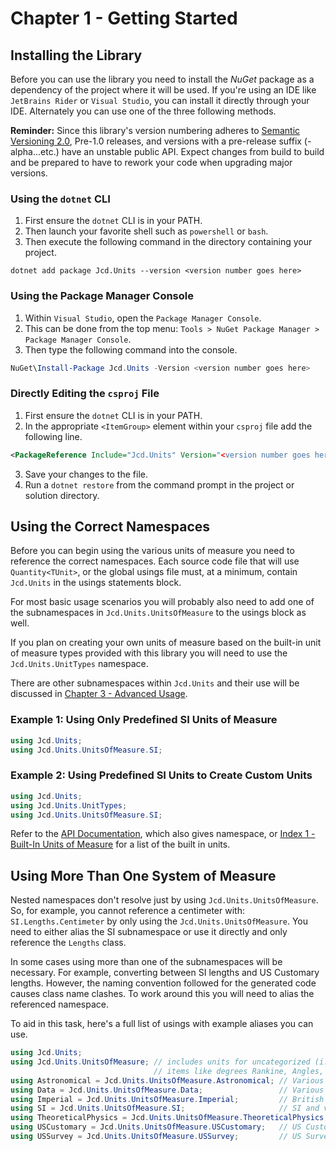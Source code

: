 # Chapter 1 - Getting Started

## Installing the Library

Before you can use the library you need to install the _NuGet_ package as a dependency of the project where it will be used. If you're using an IDE like `JetBrains Rider` or `Visual Studio`, you can install it directly through your IDE. Alternately you can use one of the three following methods.

**Reminder:** Since this library's version numbering adheres to [Semantic Versioning 2.0](https://semver.org/), Pre-1.0 releases, and versions with a pre-release suffix (-alpha...etc.) have an unstable public API. Expect changes from build to build and be prepared to have to rework your code when upgrading major versions.

### Using the `dotnet` CLI

1. First ensure the `dotnet` CLI is in your PATH.
2. Then launch your favorite shell such as `powershell` or `bash`.
3. Then execute the following command in the directory containing your project.

```text
dotnet add package Jcd.Units --version <version number goes here>
```

### Using the Package Manager Console

1. Within `Visual Studio`, open the `Package Manager Console`.
2. This can be done from the top menu: `Tools > NuGet Package Manager > Package Manager Console`.
3. Then type the following command into the console.

```powershell
NuGet\Install-Package Jcd.Units -Version <version number goes here>
```

### Directly Editing the `csproj` File

1. First ensure the `dotnet` CLI is in your PATH.
2. In the appropriate `<ItemGroup>` element within your `csproj` file add the following line.

```xml
<PackageReference Include="Jcd.Units" Version="<version number goes here>" />
```

3. Save your changes to the file.
4. Run a `dotnet restore` from the command prompt in the project or solution directory.

## Using the Correct Namespaces

Before you can begin using the various units of measure you need to reference the correct namespaces. Each source code file that will use `Quantity<TUnit>`, or the global usings file must, at a minimum, contain `Jcd.Units` in the usings statements block.

For most basic usage scenarios you will probably also need to add one of the subnamespaces in `Jcd.Units.UnitsOfMeasure` to the usings block as well.

If you plan on creating your own units of measure based on the built-in unit of measure types provided with this library you will need to use the `Jcd.Units.UnitTypes` namespace.

There are other subnamespaces within `Jcd.Units` and their use will be discussed in [Chapter 3 - Advanced Usage](../ch3/index.md).

### Example 1: Using Only Predefined SI Units of Measure

```csharp
using Jcd.Units;
using Jcd.Units.UnitsOfMeasure.SI;
```

### Example 2: Using Predefined SI Units to Create Custom Units

```csharp
using Jcd.Units;
using Jcd.Units.UnitTypes;
using Jcd.Units.UnitsOfMeasure.SI;
```

Refer to the [API Documentation](../../api/Jcd.Units.md), which also gives namespace, or [Index 1 - Built-In Units of Measure](../index1/index.md) for a list of the built in units.

## Using More Than One System of Measure

Nested namespaces don't resolve just by using `Jcd.Units.UnitsOfMeasure`. So, for example, you cannot reference a centimeter with: `SI.Lengths.Centimeter` by only using the `Jcd.Units.UnitsOfMeasure`. You need to either alias the SI subnamespace or use it directly and only reference the `Lengths` class.

In some cases using more than one of the subnamespaces will be necessary. For example, converting between SI lengths and US Customary lengths. However, the naming convention followed for the generated code causes class name clashes. To work around this you will need to alias the referenced namespace.

To aid in this task, here's a full list of usings with example aliases you can use.

```csharp
using Jcd.Units;
using Jcd.Units.UnitsOfMeasure; // includes units for uncategorized (i.e. no associated system of measure)
                                // items like degrees Rankine, Angles, and simple counts.
using Astronomical = Jcd.Units.UnitsOfMeasure.Astronomical; // Various SI derived units used in astronomy.
using Data = Jcd.Units.UnitsOfMeasure.Data;                 // Various units used in measuring data and data transfer rates.
using Imperial = Jcd.Units.UnitsOfMeasure.Imperial;         // British Imperial units.
using SI = Jcd.Units.UnitsOfMeasure.SI;                     // SI and various Metric units.
using TheoreticalPhysics = Jcd.Units.UnitsOfMeasure.TheoreticalPhysics; // Some units used used in theoretical physics
using USCustomary = Jcd.Units.UnitsOfMeasure.USCustomary;   // US Customary units (i.e. foot, mile, pound...etc.)
using USSurvey = Jcd.Units.UnitsOfMeasure.USSurvey;         // US Survey units. (e.g. Link, Rod, Chain... etc.)
```

